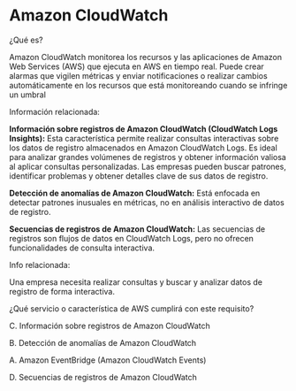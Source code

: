 # Amazon CloudWatch

¿Qué es?

Amazon CloudWatch monitorea los recursos y las aplicaciones de Amazon Web Services (AWS) que ejecuta en AWS en tiempo real. Puede crear alarmas que vigilen métricas y enviar notificaciones o realizar cambios automáticamente en los recursos que está monitoreando cuando se infringe un umbral

Información relacionada:

**Información sobre registros de Amazon CloudWatch (CloudWatch Logs Insights):** Esta característica permite realizar consultas interactivas sobre los datos de registro almacenados en Amazon CloudWatch Logs. Es ideal para analizar grandes volúmenes de registros y obtener información valiosa al aplicar consultas personalizadas. Las empresas pueden buscar patrones, identificar problemas y obtener detalles clave de sus datos de registro.

**Detección de anomalías de Amazon CloudWatch:** Está enfocada en detectar patrones inusuales en métricas, no en análisis interactivo de datos de registro.

**Secuencias de registros de Amazon CloudWatch:** Las secuencias de registros son flujos de datos en CloudWatch Logs, pero no ofrecen funcionalidades de consulta interactiva.

Info relacionada:

Una empresa necesita realizar consultas y buscar y analizar datos de registro de forma interactiva.

¿Qué servicio o característica de AWS cumplirá con este requisito?

C. Información sobre registros de Amazon CloudWatch

B. Detección de anomalías de Amazon CloudWatch

A. Amazon EventBridge (Amazon CloudWatch Events)

D. Secuencias de registros de Amazon CloudWatch